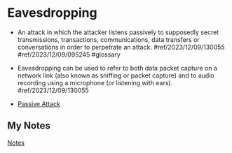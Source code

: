 # Eavesdropping
- An attack in which the attacker listens passively to supposedly secret transmissions, transactions, communications, data transfers or conversations in order to perpetrate an attack.  #ref/2023/12/09/130055 #ref/2023/12/09/095245 #glossary

- Eavesdropping can be used to refer to both data packet capture on a network link (also known as sniffing or packet capture) and to audio recording using a microphone (or listening with ears). #ref/2023/12/09/130055
- [Passive Attack](passive-attack.md)
## My Notes
[Notes](mynotes/eavesdropping-notes.md)
